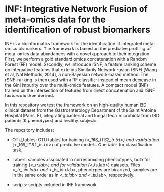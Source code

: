 # INF: Integrative Network Fusion of meta-omics data for the identification of robust biomarkers
INF is a bioinformatics framework for the identification of integrated meta-omics biomarkers. The framework is based on the predictive profiling of meta-omics data abundances with a novel approach to their integration. First, we perform a gold
standard omics concatenation with a Random Forest (RF) model. Secondly, we introduce rSNF, a feature ranking scheme on integrative features that extends Similarity Network Fusion (SNF) [Wang et al, Nat Methods, 2014], a non-Bayesian network-based method. The rSNF-ranking is then used with a RF classifier instead of mean decrease in the Gini impurity over the multi-omics features. A compact model (INF) trained on the intersection of features from direct concatenation and rSNF features is then derived.

In this repository we test the framework on an high-quality human IBD clinical dataset from the Gastroenterology Department of the Saint Antoine Hospital (Paris, F), integrating bacterial and fungal fecal microbiota from IBD patients (6 phenotypes) and healthy subjects.

The repository includes:

- OTU_tables: OTU tables for training (<*_16S_ITS2_tr.txt>) and validatation (<*_16S_ITS2_ts.txt>) of predictive models. One table for classification task.

- Labels: samples associated to corresponding phenoptypes, both for training (<*_tr.lab>) and for validation (<*_ts.lab>) datasets. Files <*_tr_bin.lab> and <*_ts_bin.lab>, phenotypes are binarized, samples are in the same order as in <*_tr.lab> and <*_ts.lab>, respectively.

- scripts: scripts included in INF framework
